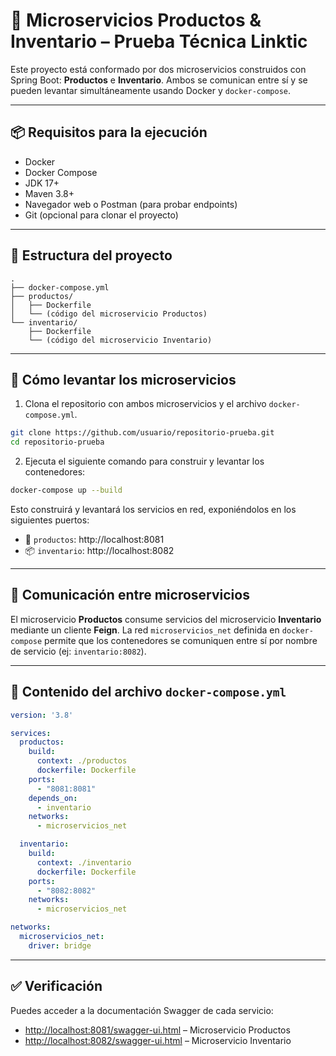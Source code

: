 # 🔧 Microservicios Productos & Inventario – Prueba Técnica Linktic

Este proyecto está conformado por dos microservicios construidos con Spring Boot: **Productos** e **Inventario**. Ambos se comunican entre sí y se pueden levantar simultáneamente usando Docker y `docker-compose`.

---

## 📦 Requisitos para la ejecución

- Docker  
- Docker Compose  
- JDK 17+  
- Maven 3.8+  
- Navegador web o Postman (para probar endpoints)  
- Git (opcional para clonar el proyecto)  

---

## 📂 Estructura del proyecto

```
.
├── docker-compose.yml
├── productos/
│   ├── Dockerfile
│   └── (código del microservicio Productos)
└── inventario/
    ├── Dockerfile
    └── (código del microservicio Inventario)
```

---

## 🚀 Cómo levantar los microservicios

1. Clona el repositorio con ambos microservicios y el archivo `docker-compose.yml`.

```bash
git clone https://github.com/usuario/repositorio-prueba.git
cd repositorio-prueba
```

2. Ejecuta el siguiente comando para construir y levantar los contenedores:

```bash
docker-compose up --build
```

Esto construirá y levantará los servicios en red, exponiéndolos en los siguientes puertos:

- 🧱 `productos`: http://localhost:8081  
- 📦 `inventario`: http://localhost:8082  

---

## 🔗 Comunicación entre microservicios

El microservicio **Productos** consume servicios del microservicio **Inventario** mediante un cliente **Feign**. La red `microservicios_net` definida en `docker-compose` permite que los contenedores se comuniquen entre sí por nombre de servicio (ej: `inventario:8082`).

---

## 🧾 Contenido del archivo `docker-compose.yml`

```yaml
version: '3.8'

services:
  productos:
    build:
      context: ./productos
      dockerfile: Dockerfile
    ports:
      - "8081:8081"
    depends_on:
      - inventario
    networks:
      - microservicios_net

  inventario:
    build:
      context: ./inventario
      dockerfile: Dockerfile
    ports:
      - "8082:8082"
    networks:
      - microservicios_net

networks:
  microservicios_net:
    driver: bridge
```

---

## ✅ Verificación

Puedes acceder a la documentación Swagger de cada servicio:

- [http://localhost:8081/swagger-ui.html](http://localhost:8081/swagger-ui.html) – Microservicio Productos  
- [http://localhost:8082/swagger-ui.html](http://localhost:8082/swagger-ui.html) – Microservicio Inventario  
